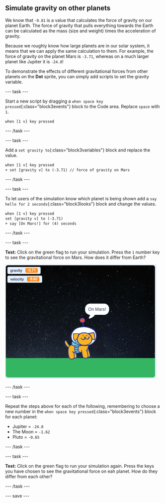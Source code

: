 ## Simulate gravity on other planets

We know that `-9.81` is a value that calculates the force of gravity on our planet Earth. The force of gravity that pulls everything towards the Earth can be calculated as the mass (size and weight) times the acceleration of gravity. 

Because we roughly know how large planets are in our solar system, it means that we can apply the same calculation to them. For example, the force of gravity on the planet Mars is `-3.71`, whereas on a much larger planet like Jupiter it is `-24.8`!

To demonstrate the effects of different gravitational forces from other planets on the **Dot** sprite, you can simply add scripts to set the gravity variable.

--- task ---

Start a new script by dragging a `when space key pressed`{:class="block3events"} block to the Code area. Replace `space` with `1`. 

```blocks3
when [1 v] key pressed 
```

--- /task ---

--- task ---

Add a `set gravity to`{:class="block3variables"} block and replace the value.

```blocks3
when [1 v] key pressed 
+ set [gravity v] to (-3.71) // force of gravity on Mars
```

--- /task ---

--- task ---

To let users of the simulation know which planet is being shown add a `say hello for 2 seconds`{:class="block3looks"} block and change the values.

```blocks3
when [1 v] key pressed 
set [gravity v] to (-3.71)
+ say [On Mars!] for (4) seconds
```

--- /task ---

--- task ---

**Test:** Click on the green flag to run your simulation. Press the `1` number key to see the gravitational force on Mars. How does it differ from Earth? 

![stage showing 1 key pressed](images/on-mars.png)



--- /task ---

--- task ---

Repeat the steps above for each of the following, remembering to choose a new number in the `when space key pressed`{:class="block3events"} block for each planet:

+ Jupiter = `-24.8`
+ The Moon = `-1.62`
+ Pluto = `-0.65`

--- /task ---

--- task ---

**Test:** Click on the green flag to run your simulation again. Press the keys you have chosen to see the gravitational force on eah planet. How do they differ from each other?

--- /task ---

--- save ---
